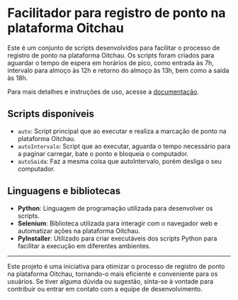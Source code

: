 # Facilitador para registro de ponto na plataforma Oitchau 

Este é um conjunto de scripts desenvolvidos para facilitar o processo de registro de ponto na plataforma Oitchau. Os scripts foram criados para aguardar o tempo de espera em horários de pico, como entrada às 7h, intervalo para almoço às 12h e retorno do almoço às 13h, bem como a saída às 18h.

Para mais detalhes e instruções de uso, acesse a [documentação](https://oitchau-facilitador.vercel.app/).

## Scripts disponíveis

- `auto`: Script principal que ao executar e realiza a marcação de ponto na plataforma Oitchau.
- `autoIntervalo`: Script que ao executar, aguarda o tempo necessário para a paginar carregar, bate o ponto e bloqueia o computador.
- `autoSaida`: Faz a mesma coisa que autoIntervalo, porém desliga o seu computador.

## Linguagens e bibliotecas

- **Python**: Linguagem de programação utilizada para desenvolver os scripts.
- **Selenium**: Biblioteca utilizada para interagir com o navegador web e automatizar ações na plataforma Oitchau.
- **PyInstaller**: Utilizado para criar executáveis dos scripts Python para facilitar a execução em diferentes ambientes.

---
Este projeto é uma iniciativa para otimizar o processo de registro de ponto na plataforma Oitchau, tornando-o mais eficiente e conveniente para os usuários. Se tiver alguma dúvida ou sugestão, sinta-se à vontade para contribuir ou entrar em contato com a equipe de desenvolvimento.
